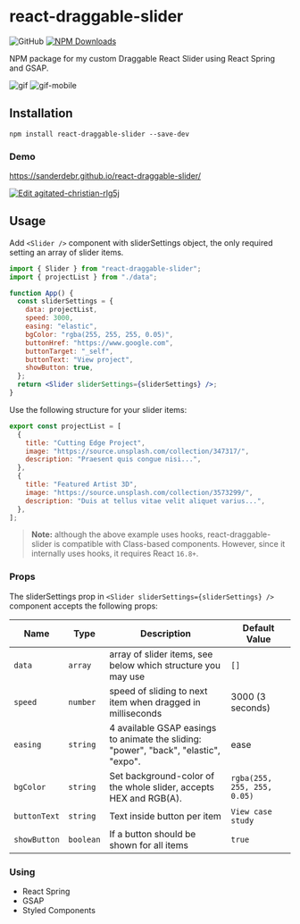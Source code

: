 # react-draggable-slider

![GitHub](https://img.shields.io/github/license/dbismut/react-soft-slider) 
[![NPM Downloads](https://img.shields.io/npm/dt/react-draggable-slider?style=flat)]()  

<p align="left">NPM package for my custom Draggable React Slider using React Spring and GSAP.</p>

![gif](https://media.giphy.com/media/gKNT6B5MkMnp4sHMiT/giphy.gif) ![gif-mobile](https://media.giphy.com/media/jmwmKtZR553jULsnCR/giphy.gif)

## Installation

```
npm install react-draggable-slider --save-dev
```

### Demo

https://sanderdebr.github.io/react-draggable-slider/

[![Edit agitated-christian-rlg5j](https://codesandbox.io/static/img/play-codesandbox.svg)](https://codesandbox.io/s/agitated-christian-rlg5j?fontsize=14&hidenavigation=1&theme=dark)

## Usage

Add `<Slider />` component with sliderSettings object, the only required setting an array of slider items.

```jsx
import { Slider } from "react-draggable-slider";
import { projectList } from "./data";

function App() {
  const sliderSettings = {
    data: projectList,
    speed: 3000,
    easing: "elastic",
    bgColor: "rgba(255, 255, 255, 0.05)",
    buttonHref: "https://www.google.com",
    buttonTarget: "_self",
    buttonText: "View project",
    showButton: true,
  };
  return <Slider sliderSettings={sliderSettings} />;
}
```

Use the following structure for your slider items:

```javascript
export const projectList = [
  {
    title: "Cutting Edge Project",
    image: "https://source.unsplash.com/collection/347317/",
    description: "Praesent quis congue nisi...",
  },
  {
    title: "Featured Artist 3D",
    image: "https://source.unsplash.com/collection/3573299/",
    description: "Duis at tellus vitae velit aliquet varius...",
  },
];
```

> **Note:** although the above example uses hooks, react-draggable-slider is compatible with Class-based components. However, since it internally uses hooks, it requires React `16.8+`.

### Props

The sliderSettings prop in `<Slider sliderSettings={sliderSettings} />` component accepts the following props:

| Name         | Type      | Description                                                                          | Default Value               |
| ------------ | --------- | ------------------------------------------------------------------------------------ | --------------------------- |
| `data`       | `array`   | array of slider items, see below which structure you may use                         | `[]`                        |
| `speed`      | `number`  | speed of sliding to next item when dragged in milliseconds                           | 3000 (3 seconds)            |
| `easing`     | `string`  | 4 available GSAP easings to animate the sliding: "power", "back", "elastic", "expo". | ease                        |
| `bgColor`    | `string`  | Set background-color of the whole slider, accepts HEX and RGB(A).                    | `rgba(255, 255, 255, 0.05)` |
| `buttonText` | `string`  | Text inside button per item                                                          | `View case study`           |
| `showButton` | `boolean` | If a button should be shown for all items                                            | `true`                      |

### Using

- React Spring
- GSAP
- Styled Components
